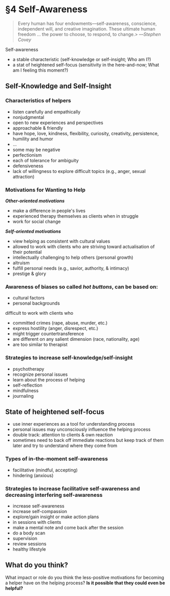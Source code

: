 # §4 Self-Awareness

> Every human has four endowments––self-awareness, conscience, independent will, and creative imagination. These ultimate human freedom ... the power to choose, to respond, to change.> ––*Stephen Covey*

Self-awareness

- a stable characteristic (self-knowledge or self-insight; Who am I?)
- a stat of heightened self-focus (sensitivity in the here-and-now; What am I feeling this moment?)

## Self-Knowledge and Self-Insight

### Characteristics of helpers
- listen carefully and empathically
- nonjudgmental
- open to new experiences and perspectives
- approachable & friendly
- have hope, love, kindness, flexibility, curiosity, creativity, persistence, humility and humor
- ...
- some may be negative
 - perfectionism
 - each of tolerance for ambiguity
 - defensiveness
 - lack of willingness to explore difficult topics (e.g., anger, sexual attraction)

### Motivations for Wanting to Help

***Other-oriented motivations***

- make a difference in people's lives
- experienced therapy themselves as clients when in struggle
- work for social change

***Self-oriented motivations***

- view helping as consistent with cultural values
- allowed to work with clients who are striving toward actualisation of their potential
- intellectually challenging to help others (personal growth)
- altruism
- fulfill personal needs (e.g., savior, authority, & intimacy)
- prestige & glory

### Awareness of biases so called *hot buttons*, can be based on:

- cultural factors 
- personal backgrounds

difficult to work with clients who

- committed crimes (rape, abuse, murder, etc.)
- express hostility (anger, disrespect, etc.)
- might trigger countertransference
- are different on any salient dimension (race, nationality, age)
- are too similar to therapist

### Strategies to increase self-knowledge/self-insight

- psychotherapy
- recognize personal issues 
- learn about the process of helping
- self-reflection  
- mindfulness 
- journaling 

## State of heightened self-focus

- use inner experiences as a tool for understanding process
- personal issues may unconsciously influence the helping process
- double track: attention to clients & own reaction 
- sometimes need to back off immediate reactions but keep track of them later and try to understand where they come from

### Types of in-the-moment self-awareness

- facilitative (mindful, accepting)
- hindering (anxious)

### Strategies to increase facilitative self-awareness and decreasing interfering self-awareness

- increase self-awareness
- increase self-compassion
- explore/gain insight or make action plans
- in sessions with clients 
- make a mental note and come back after the session 
- do a body scan
- supervision
- review sessions
- healthy lifestyle

## What do you think?

What impact or role do you think the less-positive motivations for becoming a helper have on the helping process? **Is it possible that they could even be helpful?**



